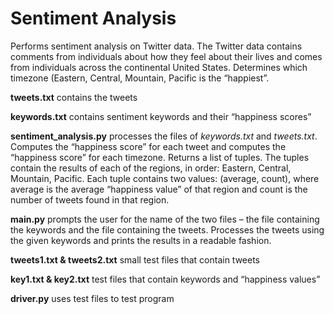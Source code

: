 # Sentiment Analysis

Performs sentiment analysis on Twitter data. The Twitter data contains comments from individuals about how they feel about their lives and comes from individuals across the continental United States. Determines which timezone (Eastern, Central, Mountain, Pacific is the “happiest”. 

**tweets.txt** contains the tweets

**keywords.txt** contains sentiment keywords and their “happiness scores”

**sentiment_analysis.py** processes the files of *keywords.txt* and *tweets.txt*. Computes the “happiness score” for each tweet and computes the “happiness score” for each timezone. Returns a list of tuples. The tuples contain the results of each of the regions, in order: Eastern, Central, Mountain, Pacific. Each tuple contains two values: (average, count), where average is the average “happiness value” of that region and count is the number of tweets found in that region.

**main.py** prompts the user for the name of the two files – the file containing the keywords and the file containing the tweets. Processes the tweets using the given keywords and prints the results in a readable fashion.

**tweets1.txt & tweets2.txt** small test files that contain tweets

**key1.txt & key2.txt** test files that contain keywords and “happiness values”

**driver.py** uses test files to test program
